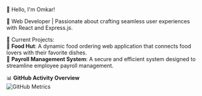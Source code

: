 👋 Hello, I'm Omkar!

🌟 Web Developer | Passionate about crafting seamless user experiences with React and Express.js.

🔭 Current Projects:  
🍔 **Food Hut**: A dynamic food ordering web application that connects food lovers with their favorite dishes.  
💼 **Payroll Management System**: A secure and efficient system designed to streamline employee payroll management.

📊 **GitHub Activity Overview**  
![GitHub Metrics](./metrics.svg)
